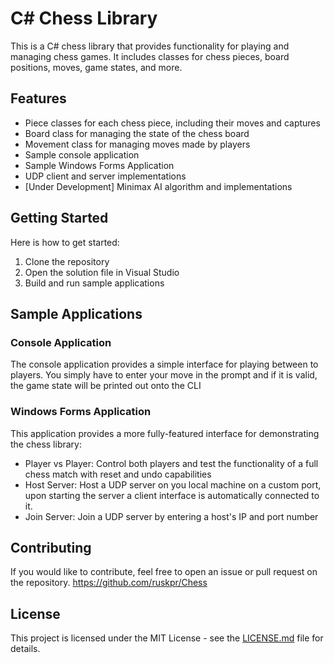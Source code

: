 

# C# Chess Library

This is a C# chess library that provides functionality for playing and managing chess games. It includes classes for chess pieces, board positions, moves, game states, and more. 

## Features

- Piece classes for each chess piece, including their moves and captures
- Board class for managing the state of the chess board
- Movement class for managing moves made by players
- Sample console application
- Sample Windows Forms Application
- UDP client and server implementations
- [Under Development] Minimax AI algorithm and implementations

## Getting Started

Here is how to get started: 

1. Clone the repository
2. Open the solution file in Visual Studio
3. Build and run sample applications

## Sample Applications

### Console Application

The console application provides a simple interface for playing between to players. You simply have to enter your move in the prompt and if it is valid, the game state will be printed out onto the CLI

### Windows Forms Application

This application provides a more fully-featured interface for demonstrating the chess library:
- Player vs Player: Control both players and test the functionality of a full chess match with reset and undo capabilities
- Host Server: Host a UDP server on you local machine on a custom port, upon starting the server a client interface is automatically connected to it.
- Join Server: Join a UDP server by entering a host's IP and port number

## Contributing

If you would like to contribute, feel free to open an issue or pull request on the repository. 
https://github.com/ruskpr/Chess

## License

This project is licensed under the MIT License - see the [LICENSE.md](LICENSE.md) file for details.

